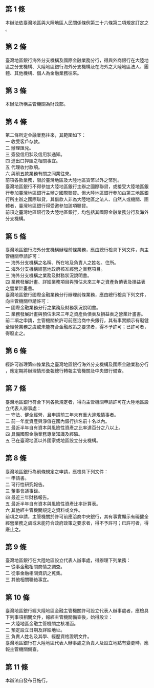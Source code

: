 第 1 條
-------
本辦法依臺灣地區與大陸地區人民關係條例第三十六條第二項規定訂定之  
  。

第 2 條
-------
臺灣地區銀行海外分支機構及國際金融業務分行，得與外商銀行在大陸地  
  區之分支機構、大陸地區銀行海外分支機構及在海外之大陸地區法人、團  
  體、其他機構、個人為金融業務往來。

第 3 條
-------
本辦法所稱主管機關為財政部。

第 4 條
-------
第二條所定金融業務往來，其範圍如下：  
  一  收受客戶存款。  
  二  辦理匯兌。  
  三  簽發信用狀及信用狀通知。  
  四  進出口押匯之相關事宜。  
  五  代理收付款項。  
  六  與前五款業務有關之同業往來。  
  前項各款業務，限於臺灣地區及大陸地區貨幣以外之幣別。  
  臺灣地區銀行不得參加大陸地區銀行主辦之國際聯貸，或接受大陸地區銀  
  行參加臺灣地區銀行主辦之國際聯貸。但大陸地區銀行參加由第三地區銀  
  行所主辦之國際聯貸，其借款人非為大陸地區之法人、自然人或機關、團  
  體者，臺灣地區銀行得受邀參加該項聯貸。  
  前項之臺灣地區銀行及大陸地區銀行，均包括其國際金融業務分行及海外  
  分支機構。

第 5 條
-------
臺灣地區銀行海外分支機構辦理前條業務，應由總行檢具下列文件，向主  
  管機關申請許可：  
  一  海外分支機構之名稱、所在地及負責人之姓名、住所。  
  二  海外分支機構經當地政府核准經營之業務項目。  
  三  海外分支機構之業務及財務狀況說明書。  
  四  業務發展計畫、詳細業務項目與預估未來三年之資產負債表及損益表  
      之營業計畫書。  
  臺灣地區銀行國際金融業務分行辦理前條業務，應由總行檢具下列文件，  
  向主管機關申請許可：  
  一  國際金融業務分行之業務及財務狀況說明書。  
  二  業務發展計畫與預估未來三年之資產負債表及損益表之營業計畫書。  
  前二項之申請，主管機關於許可前應洽商中央銀行，其有事實顯示有礙健  
  全經營業務之虞或未能符合金融政策之要求者，得不予許可；已許可者，  
  得廢止之。

第 6 條
-------
經許可辦理第四條業務之臺灣地區銀行海外分支機構及國際金融業務分行  
  ，應定期將辦理情形彙報總行轉報主管機關及中央銀行備查。

第 7 條
-------
臺灣地區銀行符合下列各款規定者，得向主管機關申請許可在大陸地區設  
  立代表人辦事處：  
  一  守法、健全經營，且申請前三年未有重大違規情事者。  
  二  前一年度資產與淨值在國內銀行排名前十名以內。  
  三  最近半年自有資本與風險性資產之比率達百分之八以上。  
  四  具備國際金融業務專業知識及經驗。  
  五  已在臺灣地區以外國家或地區設立分支機構。

第 8 條
-------
臺灣地區銀行為前條規定之申請，應檢具下列文件：  
  一  申請書。  
  二  可行性研究報告。  
  三  董事會議事錄。  
  四  最近三年財務報告。  
  五  最近半年自有資本與風險性資產比率計算表。  
  六  其他經主管機關規定之資料或文件。  
  前項之申請，主管機關於許可前應洽商中央銀行，其有事實顯示有礙健全  
  經營業務之虞或未能符合政府政策之要求者，得不予許可；已許可者，得  
  廢止之。

第 9 條
-------
臺灣地區銀行在大陸地區設立代表人辦事處，得辦理下列業務：  
  一  從事金融相關商情之調查。  
  二  從事金融相關資訊之蒐集。  
  三  其他相關聯絡事宜。

第 10 條
--------
臺灣地區銀行經大陸地區金融主管機關許可設立代表人辦事處者，應檢具  
  下列事項相關文件，報經主管機關備查後，始得設立：  
  一  大陸地區金融主管機關之核准函。  
  二  預定設立日期及詳細地址。  
  三  負責人姓名及其學、經歷資格證明文件。  
  臺灣地區銀行在大陸地區代表人辦事處之負責人及設立地點有變更時，應  
  報主管機關備查。

第 11 條
--------
本辦法自發布日施行。

